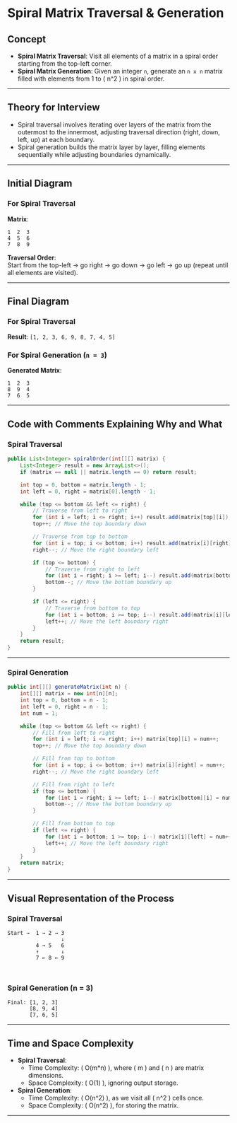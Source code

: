 
# **Spiral Matrix Traversal & Generation**

## **Concept**
- **Spiral Matrix Traversal**: Visit all elements of a matrix in a spiral order starting from the top-left corner.
- **Spiral Matrix Generation**: Given an integer `n`, generate an `n x n` matrix filled with elements from 1 to \( n^2 \) in spiral order.

---

## **Theory for Interview**
- Spiral traversal involves iterating over layers of the matrix from the outermost to the innermost, adjusting traversal direction (right, down, left, up) at each boundary.
- Spiral generation builds the matrix layer by layer, filling elements sequentially while adjusting boundaries dynamically.

---

## **Initial Diagram**  

### For Spiral Traversal
**Matrix**:
```
1  2  3  
4  5  6  
7  8  9  
```
**Traversal Order**:  
Start from the top-left → go right → go down → go left → go up (repeat until all elements are visited).

---

## **Final Diagram**

### For Spiral Traversal
**Result**: `[1, 2, 3, 6, 9, 8, 7, 4, 5]`

### For Spiral Generation (`n = 3`)
**Generated Matrix**:
```
1  2  3  
8  9  4  
7  6  5  
```

---

## **Code with Comments Explaining Why and What**

### Spiral Traversal
```java
public List<Integer> spiralOrder(int[][] matrix) {
    List<Integer> result = new ArrayList<>();
    if (matrix == null || matrix.length == 0) return result;

    int top = 0, bottom = matrix.length - 1;
    int left = 0, right = matrix[0].length - 1;

    while (top <= bottom && left <= right) {
        // Traverse from left to right
        for (int i = left; i <= right; i++) result.add(matrix[top][i]);
        top++; // Move the top boundary down

        // Traverse from top to bottom
        for (int i = top; i <= bottom; i++) result.add(matrix[i][right]);
        right--; // Move the right boundary left

        if (top <= bottom) {
            // Traverse from right to left
            for (int i = right; i >= left; i--) result.add(matrix[bottom][i]);
            bottom--; // Move the bottom boundary up
        }

        if (left <= right) {
            // Traverse from bottom to top
            for (int i = bottom; i >= top; i--) result.add(matrix[i][left]);
            left++; // Move the left boundary right
        }
    }
    return result;
}
```

---

### Spiral Generation
```java
public int[][] generateMatrix(int n) {
    int[][] matrix = new int[n][n];
    int top = 0, bottom = n - 1;
    int left = 0, right = n - 1;
    int num = 1;

    while (top <= bottom && left <= right) {
        // Fill from left to right
        for (int i = left; i <= right; i++) matrix[top][i] = num++;
        top++; // Move the top boundary down

        // Fill from top to bottom
        for (int i = top; i <= bottom; i++) matrix[i][right] = num++;
        right--; // Move the right boundary left

        // Fill from right to left
        if (top <= bottom) {
            for (int i = right; i >= left; i--) matrix[bottom][i] = num++;
            bottom--; // Move the bottom boundary up
        }

        // Fill from bottom to top
        if (left <= right) {
            for (int i = bottom; i >= top; i--) matrix[i][left] = num++;
            left++; // Move the left boundary right
        }
    }
    return matrix;
}
```

---

## **Visual Representation of the Process**

### Spiral Traversal
```
Start →  1 → 2 → 3  
                 ↓  
         4 → 5   6 
         ↑       ↓
         7 ← 8 ← 9 
        
  
```

### Spiral Generation (n = 3)
```
Final: [1, 2, 3]  
       [8, 9, 4]  
       [7, 6, 5]
```

---

## **Time and Space Complexity**
- **Spiral Traversal**:
  - Time Complexity: \( O(m*n) \), where \( m \) and \( n \) are matrix dimensions.
  - Space Complexity: \( O(1) \), ignoring output storage.
- **Spiral Generation**:
  - Time Complexity: \( O(n^2) \), as we visit all \( n^2 \) cells once.
  - Space Complexity: \( O(n^2) \), for storing the matrix.

--- 